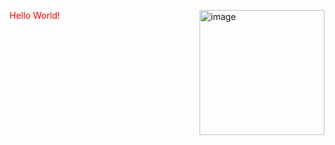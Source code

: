 <span style="color:red">Hello World!</span>
<img width="200" height="200" alt="image" src="https://github.com/user-attachments/assets/68ffb36f-2b00-4af5-a97d-26aac90718b5" 
  align="right" />



